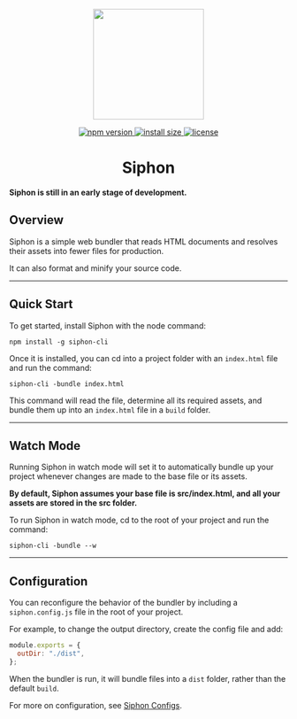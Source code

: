 <p align=center>
  <img width=200 height=200 src="https://user-images.githubusercontent.com/60784068/166832164-edb160e5-4ae4-4085-bc53-28e3e6506537.png"></img>
  <p align=center>
  <a href="https://www.npmjs.com/package/siphon-cli">
    <img src="https://img.shields.io/npm/v/siphon-cli.svg" alt="npm version" >
  </a>
  <a href="https://packagephobia.now.sh/result?p=siphon-cli">
    <img src="https://packagephobia.now.sh/badge?p=siphon-cli" alt="install size" >
  </a>
  <a href="https://github.com/adebola-xyz/siphon/blob/master/LICENSE.txt">
    <img src="https://img.shields.io/npm/l/siphon-cli.svg" alt="license">
  </a>
  </p>
</p>

<h1 align=center> Siphon </h1>

**Siphon is still in an early stage of development.**

## Overview

Siphon is a simple web bundler that reads HTML documents and resolves their assets into fewer files for production.

It can also format and minify your source code.

---

## Quick Start

To get started, install Siphon with the node command:

```console
npm install -g siphon-cli
```

Once it is installed, you can cd into a project folder with an `index.html` file and run the command:

```console
siphon-cli -bundle index.html
```

This command will read the file, determine all its required assets, and bundle them up into an `index.html` file in a `build` folder.

---

## Watch Mode

Running Siphon in watch mode will set it to automatically bundle up your project whenever changes are made to the base file or its assets.

**By default, Siphon assumes your base file is src/index.html, and all your assets are stored in the src folder.**

To run Siphon in watch mode, cd to the root of your project and run the command:

```console
siphon-cli -bundle --w
```

---

## Configuration

You can reconfigure the behavior of the bundler by including a `siphon.config.js` file in the root of your project.

For example, to change the output directory, create the config file and add:

```js
module.exports = {
  outDir: "./dist",
};
```

When the bundler is run, it will bundle files into a `dist` folder, rather than the default `build`.

For more on configuration, see [Siphon Configs](./docs/CONFIG.md).
